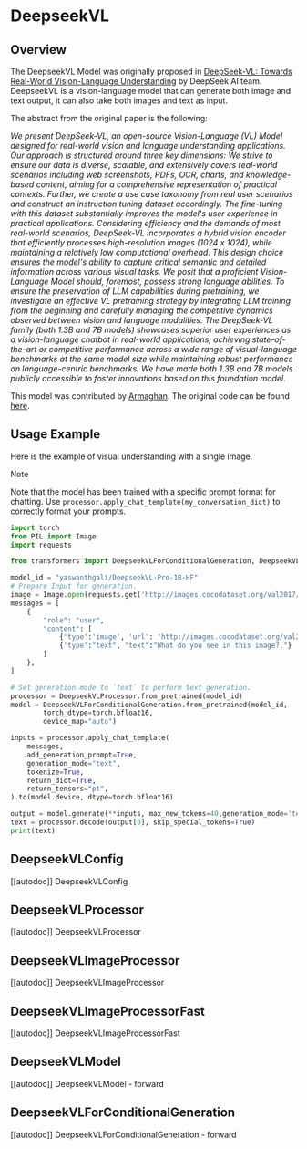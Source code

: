 <!--Copyright 2025 Deepseek AI and The HuggingFace Team. All rights reserved.

Licensed under the Apache License, Version 2.0 (the "License");
you may not use this file except in compliance with the License.
You may obtain a copy of the License at

http://www.apache.org/licenses/LICENSE-2.0

Unless required by applicable law or agreed to in writing, software
distributed under the License is distributed on an "AS IS" BASIS,
WITHOUT WARRANTIES OR CONDITIONS OF ANY KIND, either express or implied.
See the License for the specific language governing permissions and
limitations under the License.

⚠️ Note that this file is in Markdown but contain specific syntax for our doc-builder (similar to MDX) that may not be
rendered properly in your Markdown viewer.

-->

# DeepseekVL

## Overview

<!-- TODO: update this para -->

The DeepseekVL Model was originally proposed in [DeepSeek-VL: Towards Real-World Vision-Language Understanding](https://arxiv.org/abs/2403.05525) by DeepSeek AI team. DeepseekVL is a vision-language model that can generate both image and text output, it can also take both images and text as input.

The abstract from the original paper is the following:

*We present DeepSeek-VL, an open-source Vision-Language (VL) Model designed for real-world vision and language understanding applications. Our approach is structured around three key dimensions:
We strive to ensure our data is diverse, scalable, and extensively covers real-world scenarios including web screenshots, PDFs, OCR, charts, and knowledge-based content, aiming for a comprehensive representation of practical contexts. Further, we create a use case taxonomy from real user scenarios and construct an instruction tuning dataset accordingly. The fine-tuning with this dataset substantially improves the model's user experience in practical applications. Considering efficiency and the demands of most real-world scenarios, DeepSeek-VL incorporates a hybrid vision encoder that efficiently processes high-resolution images (1024 x 1024), while maintaining a relatively low computational overhead. This design choice ensures the model's ability to capture critical semantic and detailed information across various visual tasks. We posit that a proficient Vision-Language Model should, foremost, possess strong language abilities. To ensure the preservation of LLM capabilities during pretraining, we investigate an effective VL pretraining strategy by integrating LLM training from the beginning and carefully managing the competitive dynamics observed between vision and language modalities.
The DeepSeek-VL family (both 1.3B and 7B models) showcases superior user experiences as a vision-language chatbot in real-world applications, achieving state-of-the-art or competitive performance across a wide range of visual-language benchmarks at the same model size while maintaining robust performance on language-centric benchmarks. We have made both 1.3B and 7B models publicly accessible to foster innovations based on this foundation model.*

This model was contributed by [Armaghan](https://huggingface.co/geetu040).
The original code can be found [here](https://github.com/deepseek-ai/DeepSeek-VL).

## Usage Example

<!-- TODO: update example -->

Here is the example of visual understanding with a single image.

> [!NOTE]
> Note that the model has been trained with a specific prompt format for chatting. Use `processor.apply_chat_template(my_conversation_dict)` to correctly format your prompts.

```python
import torch  
from PIL import Image  
import requests  

from transformers import DeepseekVLForConditionalGeneration, DeepseekVLProcessor  

model_id = "yaswanthgali/DeepseekVL-Pro-1B-HF"
# Prepare Input for generation.
image = Image.open(requests.get('http://images.cocodataset.org/val2017/000000039769.jpg', stream=True).raw)
messages = [
    {
        "role": "user",
        "content": [
            {'type':'image', 'url': 'http://images.cocodataset.org/val2017/000000039769.jpg'},
            {'type':"text", "text":"What do you see in this image?."}
        ]
    },
]

# Set generation mode to `text` to perform text generation.
processor = DeepseekVLProcessor.from_pretrained(model_id)
model = DeepseekVLForConditionalGeneration.from_pretrained(model_id,     
        torch_dtype=torch.bfloat16,
        device_map="auto")

inputs = processor.apply_chat_template(
    messages,
    add_generation_prompt=True,
    generation_mode="text",
    tokenize=True,
    return_dict=True,
    return_tensors="pt",
).to(model.device, dtype=torch.bfloat16)

output = model.generate(**inputs, max_new_tokens=40,generation_mode='text',do_sample=True)
text = processor.decode(output[0], skip_special_tokens=True)
print(text)
```

## DeepseekVLConfig

[[autodoc]] DeepseekVLConfig

## DeepseekVLProcessor

[[autodoc]] DeepseekVLProcessor

## DeepseekVLImageProcessor

[[autodoc]] DeepseekVLImageProcessor

## DeepseekVLImageProcessorFast

[[autodoc]] DeepseekVLImageProcessorFast

## DeepseekVLModel

[[autodoc]] DeepseekVLModel
    - forward

## DeepseekVLForConditionalGeneration

[[autodoc]] DeepseekVLForConditionalGeneration
    - forward
